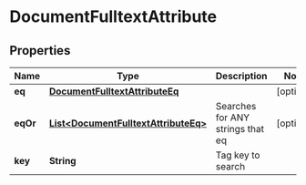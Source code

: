 

# DocumentFulltextAttribute


## Properties

| Name | Type | Description | Notes |
|------------ | ------------- | ------------- | -------------|
|**eq** | [**DocumentFulltextAttributeEq**](DocumentFulltextAttributeEq.md) |  |  [optional] |
|**eqOr** | [**List&lt;DocumentFulltextAttributeEq&gt;**](DocumentFulltextAttributeEq.md) | Searches for ANY strings that eq |  [optional] |
|**key** | **String** | Tag key to search |  |



